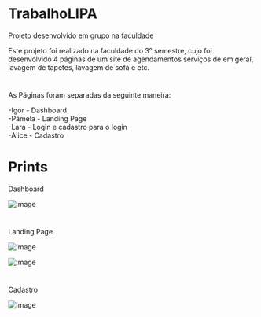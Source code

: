 # TrabalhoLIPA
Projeto desenvolvido em grupo na faculdade

Este projeto foi realizado na faculdade do 3° semestre, cujo foi desenvolvido 4 páginas de um site de agendamentos serviços de em geral, lavagem de tapetes, lavagem de sofá e etc.

#
As Páginas foram separadas da seguinte maneira:

-Igor - Dashboard <br>
-Pâmela - Landing Page <br>
-Lara - Login e cadastro para o login <br>
-Alice - Cadastro <br>

# Prints

Dashboard

![image](https://user-images.githubusercontent.com/106703317/178086398-429f7b05-225a-4d0b-a42d-9a456eefcee4.png)

#
Landing Page

![image](https://user-images.githubusercontent.com/106703317/178086425-b05d462e-20c9-41f4-a845-43c8ba88f8ef.png)

![image](https://user-images.githubusercontent.com/106703317/178086435-6e230915-6110-4693-825b-c8522e2ef918.png)

#
Cadastro

![image](https://user-images.githubusercontent.com/106703317/178086477-f12d87a3-2cbe-413b-a017-aa46e4c8c1fd.png)
